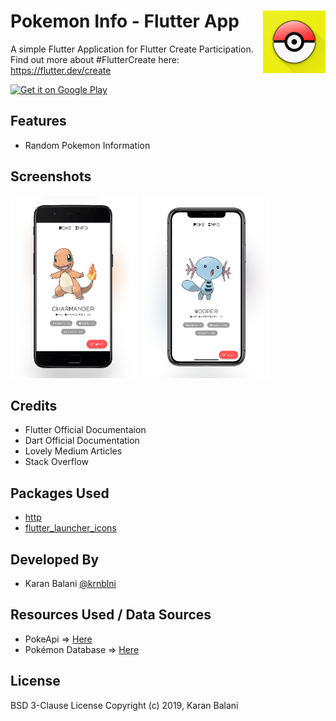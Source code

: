 # Pokemon Info - Flutter App <img src="/assets/icon_app.png" align="right" width="100" height="100" />

A simple Flutter Application for Flutter Create Participation.
Find out more about #FlutterCreate here: https://flutter.dev/create

<a href=''><img alt='Get it on Google Play' src='https://play.google.com/intl/en_us/badges/images/generic/en_badge_web_generic.png' height=90px/></a>

## Features
 - Random Pokemon Information
 
## Screenshots
<img src="/assets/ssAndroid.png" width="40%">&ensp; <img src="/assets/ssiOS.png" width="40%">
 
## Credits
 - Flutter Official Documentaion
 - Dart Official Documentation
 - Lovely Medium Articles
 - Stack Overflow
 
## Packages Used
 - [http](https://pub.dartlang.org/packages/http)
 - [flutter_launcher_icons](https://pub.dartlang.org/packages/flutter_launcher_icons)
 
## Developed By
 - Karan Balani [@krnblni](https://www.github.com/krnblni/)

## Resources Used / Data Sources
 - PokeApi => [Here](https://pokeapi.co/)
 - Pokémon Database => [Here](https://pokemondb.net/)

## License
BSD 3-Clause License
Copyright (c) 2019, Karan Balani
